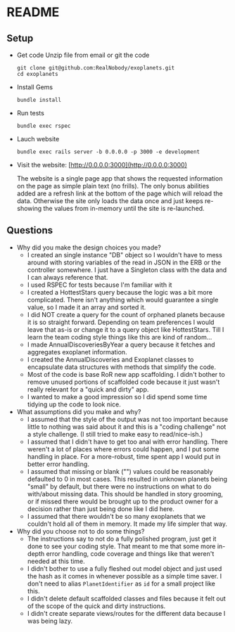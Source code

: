 # README

## Setup

* Get code
    Unzip file from email or git the code
  ```
  git clone git@github.com:RealNobody/exoplanets.git
  cd exoplanets
  ```
* Install Gems
  ````
  bundle install
  ````
* Run tests
  ````
  bundle exec rspec
  ````
* Lauch website
  ````
  bundle exec rails server -b 0.0.0.0 -p 3000 -e development
  ````
* Visit the website: [http://0.0.0.0:3000](http://0.0.0.0:3000)

  The website is a single page app that shows the requested information on the page as simple plain text (no frills).
  The only bonus abilities added are a refresh link at the bottom of the page which will reload the data.  Otherwise
  the site only loads the data once and just keeps re-showing the values from in-memory until the site is re-launched.

## Questions
* Why did you make the design choices you made?
  * I created an single instance "DB" object so I wouldn't have to mess around with storing
    variables of the read in JSON in the ERB or the controller somewhere.  I just have a
    Singleton class with the data and I can always reference that.
  * I used RSPEC for tests because I'm familiar with it
  * I created a HottestStars query because the logic was a bit more complicated.  There isn't
    anything which would guarantee a single value, so I made it an array and sorted it.
  * I did NOT create a query for the count of orphaned planets because it is so straight forward.
    Depending on team preferences I would leave that as-is or change it to a query object like
    HottestStars.  Till I learn the team coding style things like this are kind of random...
  * I made AnnualDiscoveriesByYear a query because it fetches and aggregates exoplanet information.
  * I created the AnnualDiscoveries and Exoplanet classes to encapsulate data structures with methods
    that simplify the code.
  * Most of the code is base RoR new app scaffolding.  I didn't bother to remove unused portions of
    scaffolded code because it just wasn't really  relevant for a "quick and dirty" app.
  * I wanted to make a good impression so I did spend some time tidying up the code to look nice.
* What assumptions did you make and why?
  * I assumed that the style of the output was not too important because little to nothing was
    said about it and this is a "coding challenge" not a style challenge.  (I still tried to make
    easy to read/nice-ish.)
  * I assumed that I didn't have to get too anal with error handling.  There weren't a lot of places
    where errors could happen, and I put some handling in place.  For a more-robust, time spent app
    I would put in better error handling.
  * I assumed that missing or blank ("") values could be reasonably defaulted to 0 in most cases.
    This resulted in unknown planets being "small" by default, but there were no instructions on
    what to do with/about missing data.  This should be handled in story grooming, or if missed there
    would be brought up to the product owner for a decision rather than just being done like I did here.
  * I assumed that there wouldn't be so many exoplanets that we couldn't hold all of them in memory.  It
    made my life simpler that way.
* Why did you choose not to do some things?
  * The instructions say to not do a fully polished program, just get it done to see your coding style.
    That meant to me that some more in-depth error handling, code coverage and things like that weren't
    needed at this time.
  * I didn't bother to use a fully fleshed out model object and just used the hash as it comes in whenever
    possible as a simple time saver.  I don't need to alias `PlanetIdentifier` as `id` for a small
    project like this.
  * I didn't delete default scaffolded classes and files because it felt out of the scope of the
    quick and dirty instructions.
  * I didn't create separate views/routes for the different data because I was being lazy.
